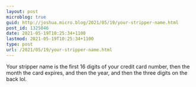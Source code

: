 ```yaml
---
layout: post
microblog: true
guid: http://joshua.micro.blog/2021/05/19/your-stripper-name.html
post_id: 1325046
date: 2021-05-19T10:25:34+1100
lastmod: 2021-05-19T10:25:34+1100
type: post
url: /2021/05/19/your-stripper-name.html
---
```

Your stripper name is the first 16 digits of your credit card number, then the month the card expires, and then the year, and then the three digits on the back lol.
